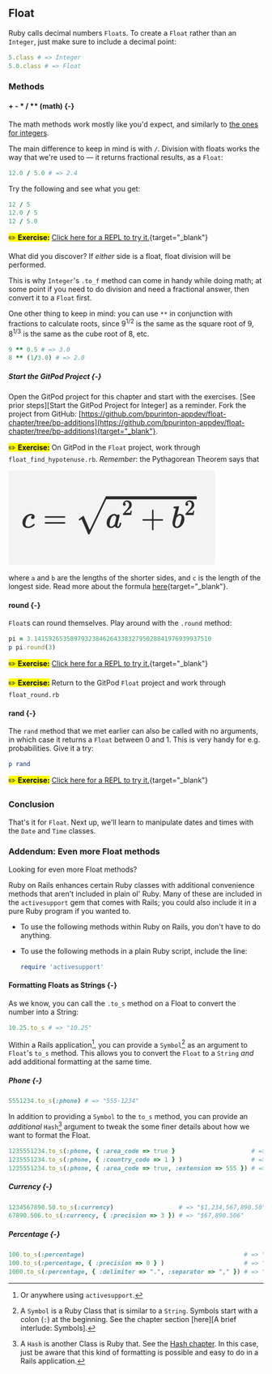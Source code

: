 ## Float

Ruby calls decimal numbers `Float`s. To create a `Float` rather than an `Integer`, just make sure to include a decimal point:

```ruby
5.class # => Integer
5.0.class # => Float
```

### Methods

#### + - * / ** (math) {-}

The math methods work mostly like you'd expect, and similarly to [the ones for integers](#integer-math).

The main difference to keep in mind is with `/`. Division with floats works the way that we're used to — it returns fractional results, as a `Float`:

```ruby
12.0 / 5.0 # => 2.4
```

Try the following and see what you get:

```ruby
12 / 5
12.0 / 5
12 / 5.0
```

<mark>✏️ **Exercise:**</mark> [Click here for a REPL to try it.](https://repl.it/@raghubetina/Float-math){target="_blank"}

What did you discover? If _either_ side is a float, float division will be performed.

This is why `Integer`'s `.to_f` method can come in handy while doing math; at some point if you need to do division and need a fractional answer, then convert it to a `Float` first.

One other thing to keep in mind: you can use `**` in conjunction with fractions to calculate roots, since 9<sup>1/2</sup> is the same as the square root of 9, 8<sup>1/3</sup> is the same as the cube root of 8, etc.

```ruby
9 ** 0.5 # => 3.0
8 ** (1/3.0) # => 2.0
```

##### Start the GitPod Project {-}

Open the GitPod project for this chapter and start with the exercises. [See prior steps][Start the GitPod Project for Integer] as a reminder. Fork the project from GitHub: [https://github.com/bpurinton-appdev/float-chapter/tree/bp-additions](https://github.com/bpurinton-appdev/float-chapter/tree/bp-additions){target="_blank"}.

<mark>✏️ **Exercise:**</mark> On GitPod in the `Float` project, work through `float_find_hypotenuse.rb`. _Remember_: the Pythagorean Theorem says that

![](assets/float/pythagorous.png)

where `a` and `b` are the lengths of the shorter sides, and `c` is the length of the longest side. Read more about the formula [here](https://www.mathsisfun.com/pythagoras.html){target="_blank"}.

#### round {-}

`Float`s can round themselves. Play around with the `.round` method:

```ruby
pi = 3.1415926535897932384626433832795028841976939937510
p pi.round(3)
```

<mark>✏️ **Exercise:**</mark> [Click here for a REPL to try it.](https://repl.it/@raghubetina/round){target="_blank"}

<mark>✏️ **Exercise:**</mark> Return to the GitPod `Float` project and work through `float_round.rb`

#### rand {-}

The `rand` method that we met earlier can also be called with no arguments, in which case it returns a `Float` between 0 and 1. This is very handy for e.g. probabilities. Give it a try:

```ruby
p rand
```

<mark>✏️ **Exercise:**</mark> [Click here for a REPL to try it.](https://repl.it/@raghubetina/float-rand){target="_blank"}

###  Conclusion

That's it for `Float`. Next up, we'll learn to manipulate dates and times with the `Date` and `Time` classes.

### Addendum: Even more Float methods

Looking for even more Float methods?

Ruby on Rails enhances certain Ruby classes with additional convenience methods that aren't included in plain ol' Ruby. Many of these are included in the `activesupport` gem that comes with Rails; you could also include it in a pure Ruby program if you wanted to.

 - To use the following methods within Ruby on Rails, you don't have to do anything.
 - To use the following methods in a plain Ruby script, include the line:

    ```ruby
    require 'activesupport'
    ```

#### Formatting Floats as Strings {-}

As we know, you can call the `.to_s` method on a Float to convert the number into a String:

```ruby
10.25.to_s # => "10.25"
```

Within a Rails application[^Rails], you can provide a `Symbol`[^Symbol] as an argument to `Float`'s `to_s` method. This allows you to convert the `Float` to a `String` _and_ add additional formatting at the same time.

[^Rails]:  Or anywhere using `activesupport`.

[^Symbol]: A `Symbol` is a Ruby Class that is similar to a `String`. Symbols start with a colon (`:`) at the beginning. See the chapter section [here][A brief interlude: Symbols]. 

##### Phone {-}

```ruby
5551234.to_s(:phone) # => "555-1234"
```

In addition to providing a `Symbol` to the `to_s` method, you can provide an _additional_ `Hash`[^Hash] argument to tweak the some finer details about how we want to format the Float.

```ruby
1235551234.to_s(:phone, { :area_code => true }                     # => "(123) 555-1234"
1235551234.to_s(:phone, { :country_code => 1 } )                   # => "+1-123-555-1234"
1235551234.to_s(:phone, { :area_code => true, :extension => 555 }) # => (123) 555-1234 x 555
```

[^Hash]: A `Hash` is another Class is Ruby that. See the [Hash chapter](#hash-chapter). In this case, just be aware that this kind of formatting is possible and easy to do in a Rails application.

##### Currency {-}

```ruby
1234567890.50.to_s(:currency)                  # => "$1,234,567,890.50"
67890.506.to_s(:currency, { :precision => 3 }) # => "$67,890.506"
```

##### Percentage {-}

```ruby
100.to_s(:percentage)                                            # => "100.000%"
100.to_s(:percentage, { :precision => 0 } )                      # => "100%"
1000.to_s(:percentage, { :delimiter => ".", :separator => "," }) # => "1.000,000%"
```
